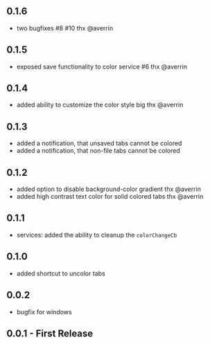 ## 0.1.6

* two bugfixes #8 #10 thx @averrin

## 0.1.5

* exposed save functionality to color service #6 thx @averrin

## 0.1.4

* added ability to customize the color style big thx @averrin

## 0.1.3

* added a notification, that unsaved tabs cannot be colored
* added a notification, that non-file tabs cannot be colored

## 0.1.2

* added option to disable background-color gradient thx @averrin
* added high contrast text color for solid colored tabs thx @averrin

## 0.1.1

* services: added the ability to cleanup the `colorChangeCb`

## 0.1.0

* added shortcut to uncolor tabs

## 0.0.2

* bugfix for windows

## 0.0.1 - First Release
